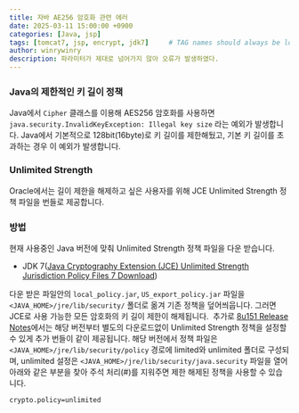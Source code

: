 ```yaml
---
title: 자바 AE256 암호화 관련 에러
date: 2025-03-11 15:00:00 +0900
categories: [Java, jsp]
tags: [tomcat7, jsp, encrypt, jdk7]     # TAG names should always be lowercase
author: winrywinry
description: 파라미터가 제대로 넘어가지 않아 오류가 발생하였다.
---
```

### Java의 제한적인 키 길이 정책
Java에서 `Cipher` 클래스를 이용해 AES256 암호화를 사용하면 `java.security.InvalidKeyException: Illegal key size` 라는 예외가 발생합니다.
Java에서 기본적으로 128bit(16byte)로 키 길이를 제한해뒀고, 기본 키 길이를 초과하는 경우 이 예외가 발생합니다.

### Unlimited Strength
Oracle에서는 길이 제한을 해제하고 싶은 사용자를 위해 JCE Unlimited Strength 정책 파일을 번들로 제공합니다.

### 방법
현재 사용중인 Java 버전에 맞춰 Unlimited Strength 정책 파일을 다운 받습니다.
* JDK 7([Java Cryptography Extension \(JCE\) Unlimited Strength Jurisdiction Policy Files 7 Download](https://www.oracle.com/java/technologies/javase-jce7-downloads.html))
  
다운 받은 파일안의 `local_policy.jar`, `US_export_policy.jar` 파일을 `<JAVA_HOME>/jre/lib/security/` 폴더로 옮겨 기존 정책을 덮어씌웁니다. 
그러면 JCE로 사용 가능한 모든 암호화의 키 길이 제한이 해제됩니다.  추가로 [8u151 Release Notes](https://www.oracle.com/java/technologies/javase/8u151-relnotes.html)에서는 해당 버전부터 별도의 다운로드없이 Unlimited Strength 정책을 설정할 수 있게 추가 번들이 같이 제공됩니다. 해당 버전에서 정책 파일은 `<JAVA_HOME>/jre/lib/security/policy` 경로에 limited와 unlimited 폴더로 구성되며, unlimited 설정은 `<JAVA_HOME>/jre/lib/security/java.security` 파일을 열어 아래와 같은 부분을 찾아 주석 처리(#)를 지워주면 제한 해제된 정책을 사용할 수 있습니다.
```text
crypto.policy=unlimited
```
